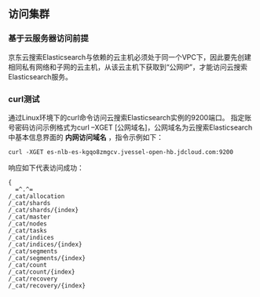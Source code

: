 ## 访问集群
### 基于云服务器访问前提
京东云搜索Elasticsearch与依赖的云主机必须处于同一个VPC下，因此要先创建相同私有网络和子网的云主机，从该云主机下获取到“公网IP”，才能访问云搜索Elasticsearch服务。
### curl测试
通过Linux环境下的curl命令访问云搜索Elasticsearch实例的9200端口。
指定账号密码访问示例格式为curl –XGET [公网域名]，公网域名为云搜索Elasticsearch中基本信息界面的 **内网访问域名** ，指令示例如下：
```
curl -XGET es-nlb-es-kgqo8zmgcv.jvessel-open-hb.jdcloud.com:9200
```
响应如下代表访问成功：
```
{
  =^.^=
/_cat/allocation
/_cat/shards
/_cat/shards/{index}
/_cat/master
/_cat/nodes
/_cat/tasks
/_cat/indices
/_cat/indices/{index}
/_cat/segments
/_cat/segments/{index}
/_cat/count
/_cat/count/{index}
/_cat/recovery
/_cat/recovery/{index}

```
